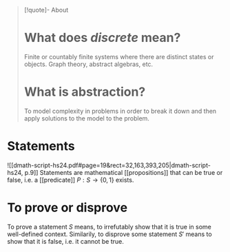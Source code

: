 
> [!quote]- About
> # What does *discrete* mean?
> 
> Finite or countably finite systems where there are distinct states or objects. Graph theory, abstract algebras, etc.
> 
> 
> # What is abstraction?
> 
> To model complexity in problems in order to break it down and then apply solutions to the model to the problem.

# Statements

![[dmath-script-hs24.pdf#page=19&rect=32,163,393,205|dmath-script-hs24, p.9]]
Statements are mathematical [[propositions]] that can be true or false, i.e. a [[predicate]] $P:S\to\{0,1\}$ exists.

# To prove or disprove

To prove a statement $S$ means, to irrefutably show that it is true in some well-defined context. Similarily, to disprove some statement $S'$ means to show that it is false, i.e. it cannot be true.


